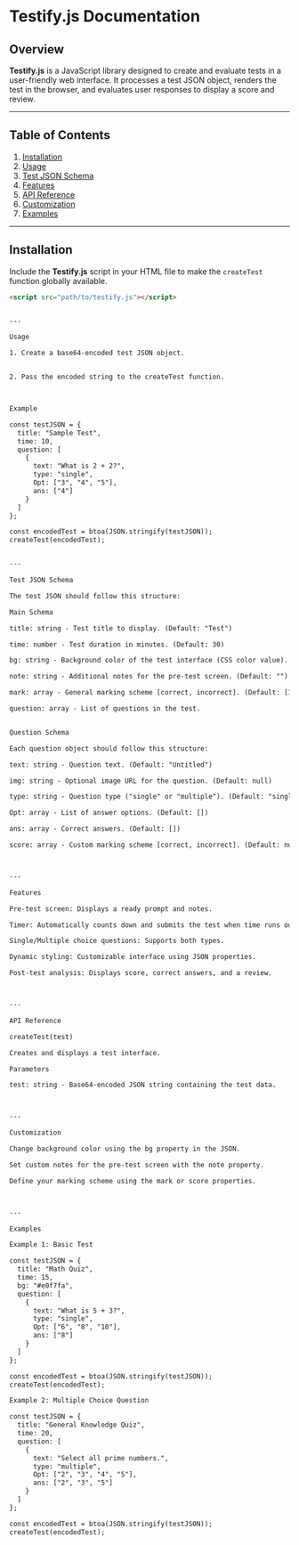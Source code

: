 

# Testify.js Documentation

## Overview
**Testify.js** is a JavaScript library designed to create and evaluate tests in a user-friendly web interface. It processes a test JSON object, renders the test in the browser, and evaluates user responses to display a score and review.

---

## Table of Contents
1. [Installation](#installation)
2. [Usage](#usage)
3. [Test JSON Schema](#test-json-schema)
4. [Features](#features)
5. [API Reference](#api-reference)
6. [Customization](#customization)
7. [Examples](#examples)

---

## Installation
Include the **Testify.js** script in your HTML file to make the `createTest` function globally available.

```html
<script src="path/to/testify.js"></script>


---

Usage

1. Create a base64-encoded test JSON object.


2. Pass the encoded string to the createTest function.



Example

const testJSON = {
  title: "Sample Test",
  time: 10,
  question: [
    {
      text: "What is 2 + 2?",
      type: "single",
      Opt: ["3", "4", "5"],
      ans: ["4"]
    }
  ]
};

const encodedTest = btoa(JSON.stringify(testJSON));
createTest(encodedTest);


---

Test JSON Schema

The test JSON should follow this structure:

Main Schema

title: string - Test title to display. (Default: "Test")

time: number - Test duration in minutes. (Default: 30)

bg: string - Background color of the test interface (CSS color value). (Default: "#fff")

note: string - Additional notes for the pre-test screen. (Default: "")

mark: array - General marking scheme [correct, incorrect]. (Default: [1, 0])

question: array - List of questions in the test.


Question Schema

Each question object should follow this structure:

text: string - Question text. (Default: "Untitled")

img: string - Optional image URL for the question. (Default: null)

type: string - Question type ("single" or "multiple"). (Default: "single")

Opt: array - List of answer options. (Default: [])

ans: array - Correct answers. (Default: [])

score: array - Custom marking scheme [correct, incorrect]. (Default: null)



---

Features

Pre-test screen: Displays a ready prompt and notes.

Timer: Automatically counts down and submits the test when time runs out.

Single/Multiple choice questions: Supports both types.

Dynamic styling: Customizable interface using JSON properties.

Post-test analysis: Displays score, correct answers, and a review.



---

API Reference

createTest(test)

Creates and displays a test interface.

Parameters

test: string - Base64-encoded JSON string containing the test data.



---

Customization

Change background color using the bg property in the JSON.

Set custom notes for the pre-test screen with the note property.

Define your marking scheme using the mark or score properties.



---

Examples

Example 1: Basic Test

const testJSON = {
  title: "Math Quiz",
  time: 15,
  bg: "#e0f7fa",
  question: [
    {
      text: "What is 5 + 3?",
      type: "single",
      Opt: ["6", "8", "10"],
      ans: ["8"]
    }
  ]
};

const encodedTest = btoa(JSON.stringify(testJSON));
createTest(encodedTest);

Example 2: Multiple Choice Question

const testJSON = {
  title: "General Knowledge Quiz",
  time: 20,
  question: [
    {
      text: "Select all prime numbers.",
      type: "multiple",
      Opt: ["2", "3", "4", "5"],
      ans: ["2", "3", "5"]
    }
  ]
};

const encodedTest = btoa(JSON.stringify(testJSON));
createTest(encodedTest);

